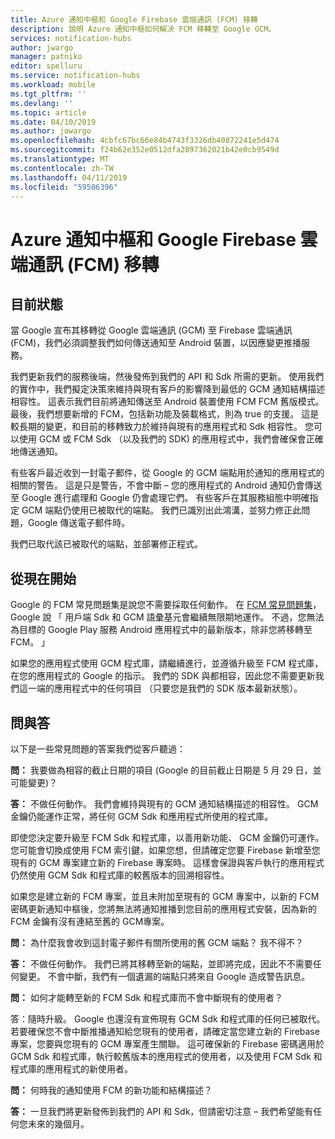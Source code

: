 ```yaml
---
title: Azure 通知中樞和 Google Firebase 雲端通訊 (FCM) 移轉
description: 說明 Azure 通知中樞如何解決 FCM 移轉至 Google GCM。
services: notification-hubs
author: jwargo
manager: patniko
editor: spelluru
ms.service: notification-hubs
ms.workload: mobile
ms.tgt_pltfrm: ''
ms.devlang: ''
ms.topic: article
ms.date: 04/10/2019
ms.author: jowargo
ms.openlocfilehash: 4cbfc67bc66e84b4743f3326db40872241e5d474
ms.sourcegitcommit: f24b62e352e0512dfa2897362021b42e0cb9549d
ms.translationtype: MT
ms.contentlocale: zh-TW
ms.lasthandoff: 04/11/2019
ms.locfileid: "59506396"
---
```

# <a name="azure-notification-hubs-and-the-google-firebase-cloud-messaging-fcm-migration"></a>Azure 通知中樞和 Google Firebase 雲端通訊 (FCM) 移轉

## <a name="current-state"></a>目前狀態

當 Google 宣布其移轉從 Google 雲端通訊 (GCM) 至 Firebase 雲端通訊 (FCM)，我們必須調整我們如何傳送通知至 Android 裝置，以因應變更推播服務。

我們更新我們的服務後端，然後發佈到我們的 API 和 Sdk 所需的更新。 使用我們的實作中，我們擬定決策來維持與現有客戶的影響降到最低的 GCM 通知結構描述相容性。 這表示我們目前將通知傳送至 Android 裝置使用 FCM FCM 舊版模式。 最後，我們想要新增的 FCM，包括新功能及裝載格式，則為 true 的支援。 這是較長期的變更，和目前的移轉致力於維持與現有的應用程式和 Sdk 相容性。 您可以使用 GCM 或 FCM Sdk （以及我們的 SDK) 的應用程式中，我們會確保會正確地傳送通知。

有些客戶最近收到一封電子郵件，從 Google 的 GCM 端點用於通知的應用程式的相關的警告。 這是只是警告，不會中斷 – 您的應用程式的 Android 通知仍會傳送至 Google 進行處理和 Google 仍會處理它們。 有些客戶在其服務組態中明確指定 GCM 端點仍使用已被取代的端點。 我們已識別出此鴻溝，並努力修正此問題，Google 傳送電子郵件時。

我們已取代該已被取代的端點，並部署修正程式。

## <a name="going-forward"></a>從現在開始

Google 的 FCM 常見問題集是說您不需要採取任何動作。 在  [FCM 常見問題集](https://developers.google.com/cloud-messaging/faq)，Google 說 「 用戶端 Sdk 和 GCM 語彙基元會繼續無限期地運作。 不過，您無法為目標的 Google Play 服務 Android 應用程式中的最新版本，除非您將移轉至 FCM。 」

如果您的應用程式使用 GCM 程式庫，請繼續進行，並遵循升級至 FCM 程式庫，在您的應用程式的 Google 的指示。 我們的 SDK 與都相容，因此您不需要更新我們這一端的應用程式中的任何項目 （只要您是我們的 SDK 版本最新狀態）。

## <a name="questions-and-answers"></a>問與答

以下是一些常見問題的答案我們從客戶聽過：

**問：** 我要做為相容的截止日期的項目 (Google 的目前截止日期是 5 月 29 日，並可能變更)？

**答：** 不做任何動作。 我們會維持與現有的 GCM 通知結構描述的相容性。 GCM 金鑰仍能運作正常，將任何 GCM Sdk 和應用程式所使用的程式庫。

即使您決定要升級至 FCM Sdk 和程式庫，以善用新功能、 GCM 金鑰仍可運作。 您可能會切換成使用 FCM 索引鍵，如果您想，但請確定您要 Firebase 新增至您現有的 GCM 專案建立新的 Firebase 專案時。 這樣會保證與客戶執行的應用程式仍然使用 GCM Sdk 和程式庫的較舊版本的回溯相容性。

如果您是建立新的 FCM 專案，並且未附加至現有的 GCM 專案中，以新的 FCM 密碼更新通知中樞後，您將無法將通知推播到您目前的應用程式安裝，因為新的 FCM 金鑰有沒有連結至舊的 GCM專案。

**問：** 為什麼我會收到這封電子郵件有關所使用的舊 GCM 端點？ 我不得不？

**答：** 不做任何動作。 我們已將其移轉至新的端點，並即將完成，因此不不需要任何變更。 不會中斷，我們有一個遺漏的端點只將來自 Google 造成警告訊息。

**問：** 如何才能轉至新的 FCM Sdk 和程式庫而不會中斷現有的使用者？

答：隨時升級。 Google 也還沒有宣佈現有 GCM Sdk 和程式庫的任何已被取代。 若要確保您不會中斷推播通知給您現有的使用者，請確定當您建立新的 Firebase 專案，您要與您現有的 GCM 專案產生關聯。 這可確保新的 Firebase 密碼適用於 GCM Sdk 和程式庫，執行較舊版本的應用程式的使用者，以及使用 FCM Sdk 和程式庫的應用程式的新使用者。

**問：** 何時我的通知使用 FCM 的新功能和結構描述？

**答：** 一旦我們將更新發佈到我們的 API 和 Sdk，但請密切注意 – 我們希望能有任何您未來的幾個月。
